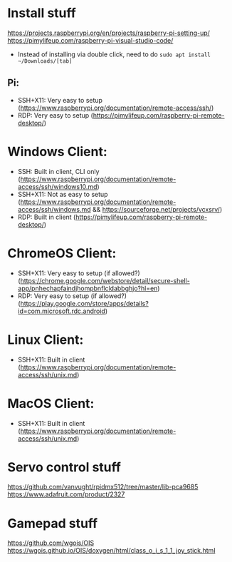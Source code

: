 # Install stuff
https://projects.raspberrypi.org/en/projects/raspberry-pi-setting-up/
https://pimylifeup.com/raspberry-pi-visual-studio-code/
 - Instead of installing via double click, need to do `sudo apt install ~/Downloads/[tab]`

## Pi:
 - SSH+X11: Very easy to setup (https://www.raspberrypi.org/documentation/remote-access/ssh/)
 - RDP: Very easy to setup (https://pimylifeup.com/raspberry-pi-remote-desktop/)


# Windows Client:
 - SSH: Built in client, CLI only (https://www.raspberrypi.org/documentation/remote-access/ssh/windows10.md)
 - SSH+X11: Not as easy to setup (https://www.raspberrypi.org/documentation/remote-access/ssh/windows.md && https://sourceforge.net/projects/vcxsrv/)
 - RDP: Built in client (https://pimylifeup.com/raspberry-pi-remote-desktop/)

# ChromeOS Client:
 - SSH+X11: Very easy to setup (if allowed?) (https://chrome.google.com/webstore/detail/secure-shell-app/pnhechapfaindjhompbnflcldabbghjo?hl=en)
 - RDP: Very easy to setup (if allowed?) (https://play.google.com/store/apps/details?id=com.microsoft.rdc.android)

# Linux Client:
 - SSH+X11: Built in client (https://www.raspberrypi.org/documentation/remote-access/ssh/unix.md)

# MacOS Client:
 - SSH+X11: Built in client (https://www.raspberrypi.org/documentation/remote-access/ssh/unix.md) 


# Servo control stuff
https://github.com/vanvught/rpidmx512/tree/master/lib-pca9685
https://www.adafruit.com/product/2327

# Gamepad stuff
https://github.com/wgois/OIS
https://wgois.github.io/OIS/doxygen/html/class_o_i_s_1_1_joy_stick.html
